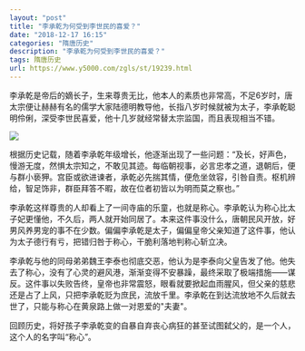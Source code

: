 ```yaml
---
layout: "post"
title: "李承乾为何受到李世民的喜爱？"
date: "2018-12-17 16:15"
categories: "隋唐历史"
description: "李承乾为何受到李世民的喜爱？"
tags: 隋唐历史
url: https://www.y5000.com/zgls/st/19239.html
---
```






李承乾是帝后的嫡长子，生来尊贵无比，他本人的素质也非常高，不足6岁时，唐太宗便让赫赫有名的儒学大家陆德明教导他，长指八岁时候就被为太子，李承乾聪明伶俐，深受李世民喜爱，他十几岁就经常替太宗监国，而且表现相当不错。

![](https://img.y5000.com/uploads/allimg/170412/164F64F0-0.jpg)

根据历史记载，随着李承乾年级增长，他逐渐出现了一些问题：“及长，好声色，慢游无度，然惧太宗知之，不敢见其迹。每临朝视事，必言忠孝之道，退朝后，便与群小亵狎。宫臣或欲进谏者，承乾必先揣其情，便危坐敛容，引咎自责。枢机辨给，智足饰非，群臣拜答不暇，故在位者初皆以为明而莫之察也。”

李承乾这样尊贵的人却看上了一间寺庙的乐童，也就是称心。李承乾认为称心比太子妃更懂他，不久后，两人就开始同居了。本来这件事没什么，唐朝民风开放，好男风养男宠的事不在少数。偏偏李承乾是太子，偏偏皇帝父亲知道了这件事，他认为太子德行有亏，把错归咎于称心，干脆利落地判称心斩立决。

李承乾与他的同母弟弟魏王李泰也彻底交恶，他认为是李泰向父皇告发了他。他失去了称心，没有了心灵的避风港，渐渐变得不安暴躁，最终采取了极端措施——谋反。这件事以失败告终，皇帝也非常震怒，眼看就要掀起血雨腥风，但父亲的慈悲还是占了上风，只把李承乾贬为庶民，流放千里。李承乾在到达流放地不久后就去世了，只能与称心在黄泉路上做一对恩爱的"夫妻"。

回顾历史，将好孩子李承乾变的自暴自弃丧心病狂的甚至试图弑父的，是一个人，这个人的名字叫“称心”。

